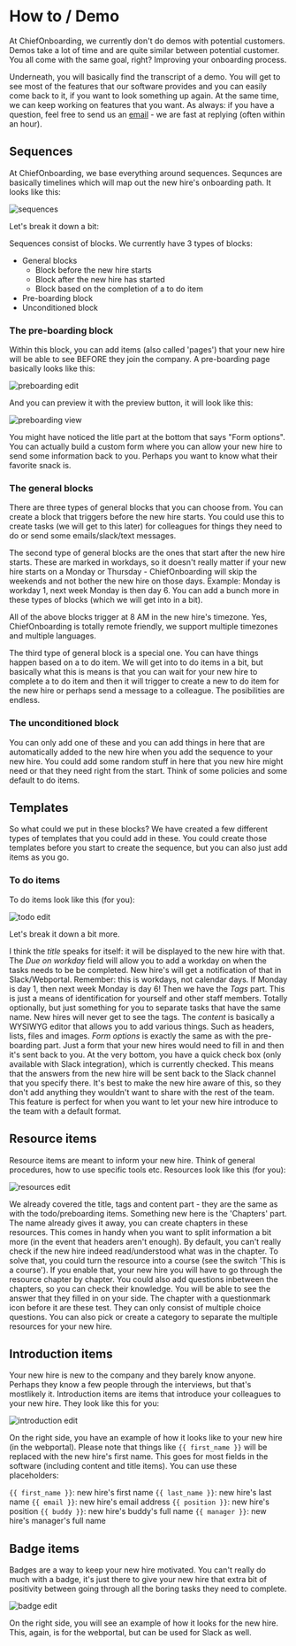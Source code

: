 # How to / Demo

At ChiefOnboarding, we currently don't do demos with potential customers. Demos take a lot of time and are quite similar between potential customer. You all come with the same goal, right? Improving your onboarding process. 

Underneath, you will basically find the transcript of a demo. You will get to see most of the features that our software provides and you can easily come back to it, if you want to look something up again. At the same time, we can keep working on features that you want. As always: if you have a question, feel free to send us an [email](mailto:hello@chiefonboarding.com) - we are fast at replying (often within an hour).


## Sequences
At ChiefOnboarding, we base everything around sequences. Sequnces are basically timelines which will map out the new hire's onboarding path. It looks like this:

![sequences](/sequence.png)

Let's break it down a bit:

Sequences consist of blocks. We currently have 3 types of blocks:

- General blocks
   - Block before the new hire starts
   - Block after the new hire has started
   - Block based on the completion of a to do item
- Pre-boarding block
- Unconditioned block

### The pre-boarding block
Within this block, you can add items (also called 'pages') that your new hire will be able to see BEFORE they join the company. A pre-boarding page basically looks like this:

![preboarding edit](/preboarding-edit.png)

And you can preview it with the preview button, it will look like this:

![preboarding view](/preboarding-view.png)

You might have noticed the litle part at the bottom that says "Form options". You can actually build a custom form where you can allow your new hire to send some information back to you. Perhaps you want to know what their favorite snack is. 

### The general blocks
There are three types of general blocks that you can choose from. You can create a block that triggers before the new hire starts. You could use this to create tasks (we will get to this later) for colleagues for things they need to do or send some emails/slack/text messages. 

The second type of general blocks are the ones that start after the new hire starts. These are marked in workdays, so it doesn't really matter if your new hire starts on a Monday or Thursday - ChiefOnboarding will skip the weekends and not bother the new hire on those days. Example: Monday is workday 1, next week Monday is then day 6. You can add a bunch more in these types of blocks (which we will get into in a bit).

All of the above blocks trigger at 8 AM in the new hire's timezone. Yes, ChiefOnboarding is totally remote friendly, we support multiple timezones and multiple languages. 

The third type of general block is a special one. You can have things happen based on a to do item. We will get into to do items in a bit, but basically what this is means is that you can wait for your new hire to complete a to do item and then it will trigger to create a new to do item for the new hire or perhaps send a message to a colleague. The posibilities are endless.

### The unconditioned block
You can only add one of these and you can add things in here that are automatically added to the new hire when you add the sequence to your new hire. You could add some random stuff in here that you new hire might need or that they need right from the start. Think of some policies and some default to do items.


## Templates
So what could we put in these blocks? We have created a few different types of templates that you could add in these. You could create those templates before you start to create the sequence, but you can also just add items as you go. 

### To do items
To do items look like this (for you):

![todo edit](/todo.png)

Let's break it down a bit more. 

I think the *title* speaks for itself: it will be displayed to the new hire with that. The *Due on workday* field will allow you to add a workday on when the tasks needs to be be completed. New hire's will get a notification of that in Slack/Webportal. Remember: this is workdays, not calendar days. If Monday is day 1, then next week Monday is day 6!
Then we have the *Tags* part. This is just a means of identification for yourself and other staff members. Totally optionally, but just something for you to separate tasks that have the same name. New hires will never get to see the tags. The *content* is basically a WYSIWYG editor that allows you to add various things. Such as headers, lists, files and images. *Form options* is exactly the same as with the pre-boarding part. Just a form that your new hires would need to fill in and then it's sent back to you. At the very bottom, you have a quick check box (only available with Slack integration), which is currently checked. This means that the answers from the new hire will be sent back to the Slack channel that you specify there. It's best to make the new hire aware of this, so they don't add anything they wouldn't want to share with the rest of the team. This feature is perfect for when you want to let your new hire introduce to the team with a default format. 


## Resource items
Resource items are meant to inform your new hire. Think of general procedures, how to use specific tools etc. Resources look like this (for you):

![resources edit](/resources-edit.png)

We already covered the title, tags and content part - they are the same as with the todo/preboarding items. Something new here is the 'Chapters' part. The name already gives it away, you can create chapters in these resources. This comes in handy when you want to split information a bit more (in the event that headers aren't enough). By default, you can't really check if the new hire indeed read/understood what was in the chapter. To solve that, you could turn the resource into a course (see the switch 'This is a course'). If you enable that, your new hire you will have to go through the resource chapter by chapter. You could also add questions inbetween the chapters, so you can check their knowledge. You will be able to see the answer that they filled in on your side. The chapter with a questionmark icon before it are these test. They can only consist of multiple choice questions.
You can also pick or create a category to separate the multiple resources for your new hire.

## Introduction items
Your new hire is new to the company and they barely know anyone. Perhaps they know a few people through the interviews, but that's mostlikely it. Introduction items are items that introduce your colleagues to your new hire. They look like this for you:


![introduction edit](/intro-edit.png)

On the right side, you have an example of how it looks like to your new hire (in the webportal). Please note that things like `{{ first_name }}` will be replaced with the new hire's first name. This goes for most fields in the software (including content and title items). You can use these placeholders:

`{{ first_name }}`: new hire's first name
`{{ last_name }}`: new hire's last name
`{{ email }}`: new hire's email address
`{{ position }}`: new hire's position
`{{ buddy }}`: new hire's buddy's full name
`{{ manager }}`: new hire's manager's full name


## Badge items
Badges are a way to keep your new hire motivated. You can't really do much with a badge, it's just there to give your new hire that extra bit of positivity between going through all the boring tasks they need to complete.

![badge edit](/badge-edit.png)

On the right side, you will see an example of how it looks for the new hire. This, again, is for the webportal, but can be used for Slack as well. 

## 








